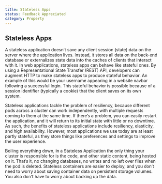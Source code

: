 ```yaml
---
title: Stateless Apps
status: Feedback Appreciated
category: Property
---
```

## Stateless Apps

A stateless application doesn’t save any client session (state) data on the server where the application lives. Instead, it stores all data on the back-end database or externalizes state data into the caches of clients that interact with it. In web applications, stateless apps can behave like stateful ones. By using a Representational State Transfer (REST) API, developers can augment HTTP to make stateless apps to produce stateful behavior. An example of this would be your username appearing in a website navbar following a successful login. This stateful behavior is possible because of a session identifier (typically a cookie) that the client saves on its own system. 

Stateless applications tackle the problem of resiliency, because different pods across a cluster can work independently, with multiple requests coming to them at the same time. If there’s a problem, you can easily restart the application, and it will return to its initial state with little or no downtime. As such, the benefits of stateless applications include resiliency, elasticity, and high availability. However, most applications we use today are at least partly stateful, as they store things like preferences and settings to improve the user experience.

Boiling everything down, in a Stateless Application the only thing your cluster is responsible for is the code, and other static content, being hosted on it. That’s it, no changing databases, no writes and no left over files when the pod is deleted. Stateless containers are easier to deploy, and you don’t need to worry about saving container data on persistent storage volumes. You also don't have to worry about backing up the data.
